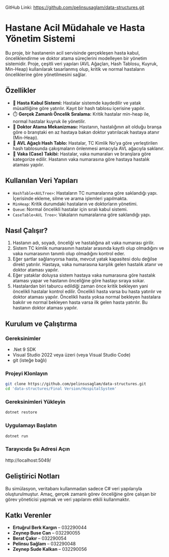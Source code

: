 GitHub Linki: https://github.com/pelinsusaglam/data-structures.git

# Hastane Acil Müdahale ve Hasta Yönetim Sistemi

Bu proje, bir hastanenin acil servisinde gerçekleşen hasta kabul, önceliklendirme ve doktor atama süreçlerini modelleyen bir yönetim sistemidir. Proje, çeşitli veri yapıları (AVL Ağaçları, Hash Tablosu, Kuyruk, Min-Heap) kullanılarak tasarlanmış olup, kritik ve normal hastaların önceliklerine göre yönetilmesini sağlar.

## Özellikler

- 🏥 **Hasta Kabul Sistemi:** Hastalar sistemde kaydedilir ve yatak müsaitliğine göre yatırılır. Kayıt bir hash tablosu içerisine yapılır.
- ⏱️ **Gerçek Zamanlı Öncelik Sıralama:** Kritik hastalar min-heap ile, normal hastalar kuyruk ile yönetilir.
- 🧠 **Doktor Atama Mekanizması:** Hastanın, hastalığının ait olduğu branşa göre o branştaki en az hastaya bakan doktor yatırılacak hastaya atanır (Min-Heap).
- 🌲 **AVL Ağaçlı Hash Tablo:** Hastalar, TC Kimlik No’ya göre yerleştirilen hash tablosunda çakışmaların önlenmesi amacıyla AVL ağacıyla saklanır.
- 🧾 **Vaka (Case) Takibi:** Hastalar, vaka numaraları ve branşlara göre kategorize edilir. Hastanın vaka numarasına göre hastaya hastalık ataması yapılır.

## Kullanılan Veri Yapıları

- `HashTable<AVLTree>`: Hastaların TC numaralarına göre saklandığı yapı. İçerisinde ekleme, silme ve arama işlemleri yapılmakta.
- `MinHeap`: Kritik durumdaki hastaların ve doktorların yönetimi.
- `Queue`: Normal öncelikli hastalar için sıralı kabul sistemi.
- `CaseTable<AVL Tree>`: Vakaların numaralarına göre saklandığı yapı.

## Nasıl Çalışır?

1. Hastanın adı, soyadı, önceliği ve hastalığına ait vaka numarası girilir.
2. Sistem TC kimlik numarasının hastalar arasında kayıtlı olup olmadığını ve vaka numarasının tanımlı olup olmadığını kontrol eder.
3. Eğer şartlar sağlanıyorsa hasta, mevcut yatak kapasitesi dolu değilse direkt yatırılır. Hastaya, vaka numarasına karşılık gelen hastalık atanır ve doktor ataması yapılır.
4. Eğer yataklar doluysa sistem hastaya vaka numarasına göre hastalık ataması yapar  ve hastanın önceliğine göre hastayı sıraya sokar.
5. Hastalardan biri taburcu edildiği zaman önce kritik bekleyen yani öncelikli hastalar kontrol edilir. Öncelikli hasta varsa bu hasta yatırılır ve doktor ataması yapılır. Öncelikli hasta yoksa normal bekleyen hastalara bakılır ve normal bekleyen hasta varsa ilk gelen hasta yatırılır. Bu hastanın doktor ataması yapılır.

## Kurulum ve Çalıştırma

### Gereksinimler

- .Net 9 SDK
- Visual Studio 2022 veya üzeri (veya Visual Studio Code)
- git (isteğe bağlı)

### Projeyi Klonlayın

```bash
git clone https://github.com/pelinsusaglam/data-structures.git
cd 'data-structures/Final Version/HospitalSystem'
```

### Gereksinimleri Yükleyin

```bash
dotnet restore
```

### Uygulamayı Başlatın

```bash
dotnet run
```

### Tarayıcıda Şu Adresi Açın

http://localhost:5049/

## Geliştirici Notları

Bu simülasyon, veritabanı kullanmadan sadece C# veri yapılarıyla oluşturulmuştur. Amaç, gerçek zamanlı görev önceliğine göre çalışan bir görev yöneticisi yapmak ve veri yapılarını etkili kullanmaktır.

## Katkı Verenler

- **Ertuğrul Berk Kargın** – 032290044  
- **Zeynep Buse Can** – 032290055  
- **Berat Çakır** – 032290054  
- **Pelinsu Sağlam** – 032290048  
- **Zeynep Sude Kalkan** – 032290056

